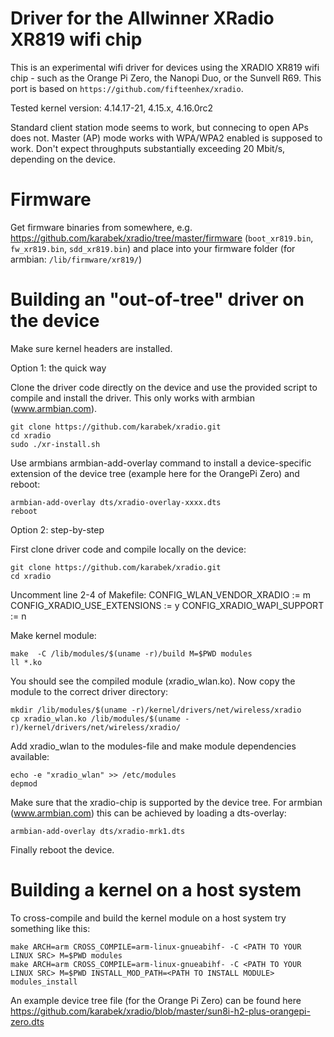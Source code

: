# Driver for the Allwinner XRadio XR819 wifi chip 

This is an experimental wifi driver for devices using the XRADIO XR819 wifi chip - such as the Orange Pi Zero, the Nanopi Duo, or the Sunvell R69. This port is based on `https://github.com/fifteenhex/xradio`.

Tested kernel version: 4.14.17-21, 4.15.x, 4.16.0rc2

Standard client station mode seems to work, but connecing to open APs does not.
Master (AP) mode works with WPA/WPA2 enabled is supposed to work.
Don't expect throughputs substantially exceeding 20 Mbit/s, depending on the device.

# Firmware

Get firmware binaries from somewhere, e.g. https://github.com/karabek/xradio/tree/master/firmware (`boot_xr819.bin`, `fw_xr819.bin`, `sdd_xr819.bin`) and place into your firmware folder (for armbian: `/lib/firmware/xr819/`)

# Building an "out-of-tree" driver on the device

Make sure kernel headers are installed.

Option 1: the quick way

Clone the driver code directly on the device and use the provided script to compile and install the driver. This only works with armbian (www.armbian.com).

```
git clone https://github.com/karabek/xradio.git
cd xradio
sudo ./xr-install.sh
```

Use armbians armbian-add-overlay command to install a device-specific extension of the device tree (example here for the OrangePi Zero) and reboot:

```
armbian-add-overlay dts/xradio-overlay-xxxx.dts
reboot
```


Option 2: step-by-step

First clone driver code and compile locally on the device:

```
git clone https://github.com/karabek/xradio.git
cd xradio
```

Uncomment line 2-4 of Makefile:
	CONFIG_WLAN_VENDOR_XRADIO := m
	CONFIG_XRADIO_USE_EXTENSIONS := y
	CONFIG_XRADIO_WAPI_SUPPORT := n

Make kernel module:

```
make  -C /lib/modules/$(uname -r)/build M=$PWD modules
ll *.ko
```

You should see the compiled module (xradio_wlan.ko). Now copy the module to the correct driver directory:

```
mkdir /lib/modules/$(uname -r)/kernel/drivers/net/wireless/xradio
cp xradio_wlan.ko /lib/modules/$(uname -r)/kernel/drivers/net/wireless/xradio/
```

Add xradio_wlan to the modules-file and make module dependencies available:

```
echo -e "xradio_wlan" >> /etc/modules
depmod
```

Make sure that the xradio-chip is supported by the device tree. For armbian (www.armbian.com) this can be achieved by loading a dts-overlay:

```
armbian-add-overlay dts/xradio-mrk1.dts
```

Finally reboot the device.

# Building a kernel on a host system

To cross-compile and build the kernel module on a host system try something like this:

```
make ARCH=arm CROSS_COMPILE=arm-linux-gnueabihf- -C <PATH TO YOUR LINUX SRC> M=$PWD modules
make ARCH=arm CROSS_COMPILE=arm-linux-gnueabihf- -C <PATH TO YOUR LINUX SRC> M=$PWD INSTALL_MOD_PATH=<PATH TO INSTALL MODULE> modules_install
```

An example device tree file (for the Orange Pi Zero) can be found here
https://github.com/karabek/xradio/blob/master/sun8i-h2-plus-orangepi-zero.dts



